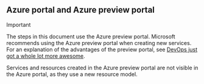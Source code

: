 ## Azure portal and Azure preview portal
> [!IMPORTANT]
> The steps in this document use the Azure preview portal. Microsoft recommends using the Azure preview portal when creating new services. For an explanation of the advantages of the preview portal, see [DevOps just got a whole lot more awesome](https://azure.microsoft.com/overview/preview-portal/). 
> 
> Services and resources created in the Azure preview portal are not visible in the Azure portal, as they use a new resource model.
> 
> 
